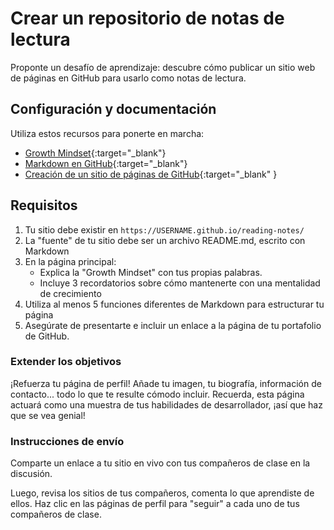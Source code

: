 # Crear un repositorio de notas de lectura

Proponte un desafío de aprendizaje: descubre cómo publicar un sitio web de páginas en GitHub para usarlo como notas de lectura.

## Configuración y documentación


Utiliza estos recursos para ponerte en marcha:

- [Growth Mindset](https://www.atlassian.com/blog/inside-atlassian/growth-mindset){:target="_blank"}
- [Markdown en GitHub](https://help.github.com/en/articles/basic-writing-and-formatting-syntax){:target="_blank"}
- [Creación de un sitio de páginas de GitHub](https://docs.github.com/en/pages/getting-started-with-github-pages/creating-a-github-pages-site){:target="_blank" }

## Requisitos


1. Tu sitio debe existir en `https://USERNAME.github.io/reading-notes/`
1. La "fuente" de tu sitio debe ser un archivo README.md, escrito con Markdown
1. En la página principal:
     - Explica la "Growth Mindset" con tus propias palabras.
     - Incluye 3 recordatorios sobre cómo mantenerte con una mentalidad de crecimiento
1. Utiliza al menos 5 funciones diferentes de Markdown para estructurar tu página
1. Asegúrate de presentarte e incluir un enlace a la página de tu portafolio de GitHub.

### Extender los objetivos

¡Refuerza tu página de perfil! Añade tu imagen, tu biografía, información de contacto... todo lo que te resulte cómodo incluir. Recuerda, esta página actuará como una muestra de tus habilidades de desarrollador, ¡así que haz que se vea genial!

### Instrucciones de envío

Comparte un enlace a tu sitio en vivo con tus compañeros de clase en la discusión.

Luego, revisa los sitios de tus compañeros, comenta lo que aprendiste de ellos. Haz clic en las páginas de perfil para "seguir" a cada uno de tus compañeros de clase.

